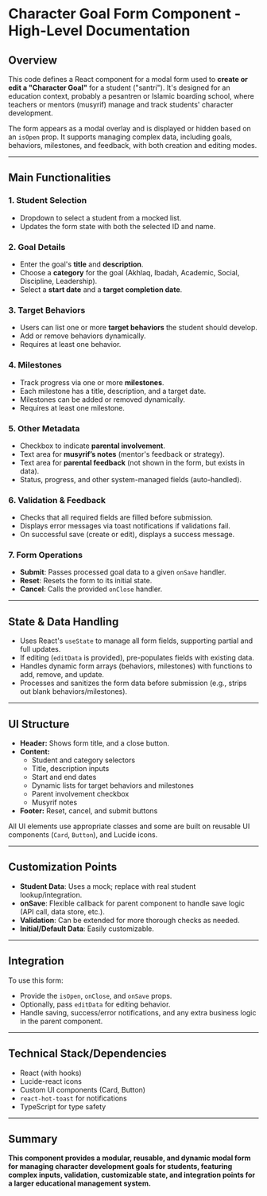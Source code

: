 # Character Goal Form Component - High-Level Documentation

## Overview

This code defines a React component for a modal form used to **create or edit a "Character Goal"** for a student ("santri"). It's designed for an education context, probably a pesantren or Islamic boarding school, where teachers or mentors (musyrif) manage and track students' character development.

The form appears as a modal overlay and is displayed or hidden based on an `isOpen` prop. It supports managing complex data, including goals, behaviors, milestones, and feedback, with both creation and editing modes.

---

## Main Functionalities

### 1. **Student Selection**

- Dropdown to select a student from a mocked list.
- Updates the form state with both the selected ID and name.

### 2. **Goal Details**

- Enter the goal's **title** and **description**.
- Choose a **category** for the goal (Akhlaq, Ibadah, Academic, Social, Discipline, Leadership).
- Select a **start date** and a **target completion date**.

### 3. **Target Behaviors**

- Users can list one or more **target behaviors** the student should develop.
- Add or remove behaviors dynamically.
- Requires at least one behavior.

### 4. **Milestones**

- Track progress via one or more **milestones**.
- Each milestone has a title, description, and a target date.
- Milestones can be added or removed dynamically.
- Requires at least one milestone.

### 5. **Other Metadata**

- Checkbox to indicate **parental involvement**.
- Text area for **musyrif’s notes** (mentor's feedback or strategy).
- Text area for **parental feedback** (not shown in the form, but exists in data).
- Status, progress, and other system-managed fields (auto-handled).

### 6. **Validation & Feedback**

- Checks that all required fields are filled before submission.
- Displays error messages via toast notifications if validations fail.
- On successful save (create or edit), displays a success message.

### 7. **Form Operations**

- **Submit**: Passes processed goal data to a given `onSave` handler.
- **Reset**: Resets the form to its initial state.
- **Cancel**: Calls the provided `onClose` handler.

---

## State & Data Handling

- Uses React's `useState` to manage all form fields, supporting partial and full updates.
- If editing (`editData` is provided), pre-populates fields with existing data.
- Handles dynamic form arrays (behaviors, milestones) with functions to add, remove, and update.
- Processes and sanitizes the form data before submission (e.g., strips out blank behaviors/milestones).

---

## UI Structure

- **Header:** Shows form title, and a close button.
- **Content:**
  - Student and category selectors
  - Title, description inputs
  - Start and end dates
  - Dynamic lists for target behaviors and milestones
  - Parent involvement checkbox
  - Musyrif notes
- **Footer:** Reset, cancel, and submit buttons

All UI elements use appropriate classes and some are built on reusable UI components (`Card`, `Button`), and Lucide icons.

---

## Customization Points

- **Student Data**: Uses a mock; replace with real student lookup/integration.
- **onSave**: Flexible callback for parent component to handle save logic (API call, data store, etc.).
- **Validation**: Can be extended for more thorough checks as needed.
- **Initial/Default Data**: Easily customizable.

---

## Integration

To use this form:

- Provide the `isOpen`, `onClose`, and `onSave` props.
- Optionally, pass `editData` for editing behavior.
- Handle saving, success/error notifications, and any extra business logic in the parent component.

---

## Technical Stack/Dependencies

- React (with hooks)
- Lucide-react icons
- Custom UI components (Card, Button)
- `react-hot-toast` for notifications
- TypeScript for type safety

---

## Summary

**This component provides a modular, reusable, and dynamic modal form for managing character development goals for students, featuring complex inputs, validation, customizable state, and integration points for a larger educational management system.**
